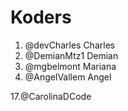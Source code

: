 # Koders

1. @devCharles Charles
2. @DemianMtz1 Demian
3. @mgbelmont Mariana
4. @AngelVallem Angel













17.@CarolinaDCode